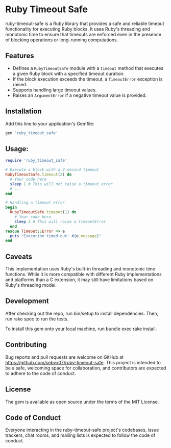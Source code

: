 # Ruby Timeout Safe

ruby-timeout-safe is a Ruby library that provides a safe and reliable timeout functionality for executing Ruby blocks. It uses Ruby's threading and monotonic time to ensure that timeouts are enforced even in the presence of blocking operations or long-running computations.

## Features

- Defines a `RubyTimeoutSafe` module with a `timeout` method that executes a given Ruby block with a specified timeout duration.
- If the block execution exceeds the timeout, a `TimeoutError` exception is raised.
- Supports handling large timeout values.
- Raises an `ArgumentError` if a negative timeout value is provided.

## Installation

Add this line to your application's Gemfile:

```ruby
gem 'ruby_timeout_safe'
```

## Usage:

```ruby
require 'ruby_timeout_safe'

# Execute a block with a 2-second timeout
RubyTimeoutSafe.timeout(2) do
  # Your code here
  sleep 1 # This will not raise a timeout error
  # ...
end

# Handling a timeout error
begin
  RubyTimeoutSafe.timeout(1) do
    # Your code here
    sleep 3 # This will raise a TimeoutError
  end
rescue Timeout::Error => e
  puts "Execution timed out: #{e.message}"
end
```

## Caveats
This implementation uses Ruby's built-in threading and monotonic time functions. While it is more compatible with different Ruby implementations and platforms than a C extension, it may still have limitations based on Ruby's threading model.

## Development
After checking out the repo, run bin/setup to install dependencies. Then, run rake spec to run the tests.

To install this gem onto your local machine, run bundle exec rake install.

## Contributing
Bug reports and pull requests are welcome on GitHub at https://github.com/sebyx07/ruby-timeout-safe. This project is intended to be a safe, welcoming space for collaboration, and contributors are expected to adhere to the code of conduct.

## License
The gem is available as open source under the terms of the MIT License.

## Code of Conduct
Everyone interacting in the ruby-timeout-safe project's codebases, issue trackers, chat rooms, and mailing lists is expected to follow the code of conduct.
